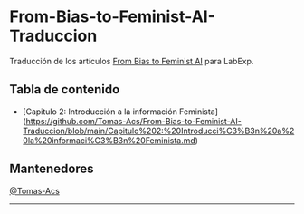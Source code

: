 # From-Bias-to-Feminist-AI-Traduccion
Traducción de los artículos [From Bias to Feminist AI](https://feministai.pubpub.org/from-bias-to-feminist-ai) para LabExp.

## Tabla de contenido
* [Capitulo 2: Introducción a la información Feminista] (https://github.com/Tomas-Acs/From-Bias-to-Feminist-AI-Traduccion/blob/main/Capitulo%202:%20Introducci%C3%B3n%20a%20la%20informaci%C3%B3n%20Feminista.md)


## Mantenedores
[@Tomas-Acs](https://github.com/Tomas-Acs)

***
